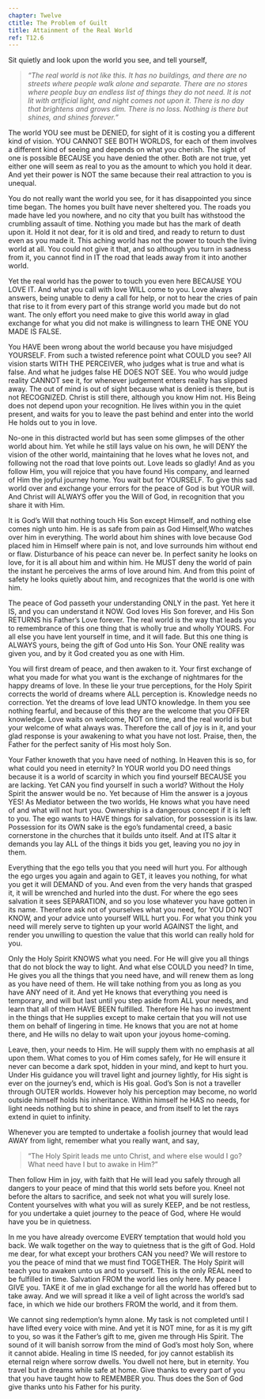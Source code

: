 ```yaml
---
chapter: Twelve
ctitle: The Problem of Guilt
title: Attainment of the Real World
ref: T12.6
---
```


Sit quietly and look upon the world you see, and tell yourself,

> *“The real world is not like this. It has no buildings, and there are
> no streets where people walk alone and separate. There are no stores
> where people buy an endless list of things they do not need. It is not
> lit with artificial light, and night comes not upon it. There is no
> day that brightens and grows dim. There is no loss. Nothing is there
> but shines, and shines forever.”*

The world YOU see must be DENIED, for sight of it is costing you a
different kind of vision. YOU CANNOT SEE BOTH WORLDS, for each of them
involves a different kind of seeing and depends on what you cherish. The
sight of one is possible BECAUSE you have denied the other. Both are not
true, yet either one will seem as real to you as the amount to which you
hold it dear. And yet their power is NOT the same because their real
attraction to you is unequal.

You do not really want the world you see, for it has disappointed you
since time began. The homes you built have never sheltered you. The roads
you made have led you nowhere, and no city that you built has withstood
the crumbling assault of time. Nothing you made but has the mark of
death upon it. Hold it not dear, for it is old and tired, and ready to
return to dust even as you made it. This aching world has not the power
to touch the living world at all. You could not give it that, and so
although you turn in sadness from it, you cannot find in IT the road
that leads away from it into another world.

Yet the real world has the power to touch you even here BECAUSE YOU LOVE
IT. And what you call with love WILL come
to you. Love always answers, being unable to deny a call for help, or
not to hear the cries of pain that rise to it from every part of this
strange world you made but do not want. The only effort you need make to
give this world away in glad exchange for what you did not make is
willingness to learn THE ONE YOU MADE IS FALSE.

You HAVE been wrong about the world because you have misjudged YOURSELF.
From such a twisted reference point what COULD you see? All vision
starts WITH THE PERCEIVER, who judges what is true and what is false.
And what he judges false HE DOES NOT SEE. You who would judge reality
CANNOT see it, for whenever judgement enters reality has slipped
away. The out of mind is out of sight because what is denied is there,
but is not RECOGNIZED. Christ is still there, although you know Him not.
His Being does not depend upon your recognition. He lives within you in
the quiet present, and waits for you to leave the past behind and enter
into the world He holds out to you in love.

No-one in this distracted world but has seen some glimpses of the other
world about him. Yet while he still lays value on his own, he will DENY
the vision of the other world, maintaining that he loves what he loves
not, and following not the road that love points out. Love leads so
gladly! And as you follow Him, you will rejoice that you have found His
company, and learned of Him the joyful journey home. You wait but for
YOURSELF. To give this sad world over and exchange your errors for the
peace of God is but YOUR will. And Christ will ALWAYS offer you the Will
of God, in recognition that you share it with Him.

It is God’s Will that nothing touch His Son except Himself, and nothing
else comes nigh unto him. He is as safe from pain as God Himself,Who
watches over him in everything. The world about him shines with love
because God placed him in Himself where pain is not, and love surrounds
him without end or flaw. Disturbance of his peace can never be. In
perfect sanity he looks on love, for it is all about him and within him.
He MUST deny the world of pain the instant he perceives the arms of love
around him. And from this point of safety he looks quietly about him,
and recognizes that the world is one with him.

The peace of God passeth your understanding ONLY in the
past. Yet here it IS, and you can understand it NOW. God loves His Son
forever, and His Son RETURNS his Father’s Love forever. The real world
is the way that leads you to remembrance of this one thing that is
wholly true and wholly YOURS. For all else you have lent yourself in
time, and it will fade. But this one thing is ALWAYS yours, being the
gift of God unto His Son. Your ONE reality was given you, and by it God
created you as one with Him.

You will first dream of peace, and then awaken to it. Your first
exchange of what you made for what you want is the exchange of
nightmares for the happy dreams of love. In these lie your true
perceptions, for the Holy Spirit corrects the world of dreams where ALL
perception is. Knowledge needs no correction. Yet the dreams of love lead
UNTO knowledge. In them you see nothing fearful, and because of this
they are the welcome that you OFFER knowledge. Love waits on welcome,
NOT on time, and the real world is but your welcome of what always was.
Therefore the call of joy is in it, and your glad response is your
awakening to what you have not lost. Praise, then, the Father for the
perfect sanity of His most holy Son.

Your Father knoweth that you have need of nothing. In Heaven this is so,
for what could you need in eternity? In YOUR world you DO need things
because it is a world of scarcity in which you find yourself BECAUSE you
are lacking. Yet CAN you find yourself in such a world? Without the Holy
Spirit the answer would be no. Yet because of Him the answer is a joyous
YES! As Mediator between the two worlds, He knows what you have need of
and what will not hurt you. Ownership is a dangerous concept if it is
left to you. The ego wants to HAVE things for salvation, for possession
is its law. Possession for its OWN sake is the ego’s fundamental creed,
a basic cornerstone in the churches that it builds unto itself. And at
ITS altar it demands you lay ALL of the things it bids you get, leaving
you no joy in them.

Everything that the ego tells you that you need will hurt you. For
although the ego urges you again and again to GET, it leaves you
nothing, for what you get it will DEMAND of you. And even from the very
hands that grasped it, it will be wrenched and hurled into the dust. For
where the ego sees salvation it sees SEPARATION, and so you lose
whatever you have gotten in its name. Therefore ask not
of yourselves what you need, for YOU DO NOT KNOW, and your advice unto
yourself WILL hurt you. For what you think you need will merely serve to
tighten up your world AGAINST the light, and render you unwilling to
question the value that this world can really hold for you.

Only the Holy Spirit KNOWS what you need. For He will give you all
things that do not block the way to light. And what else COULD you need?
In time, He gives you all the things that you need have, and will renew
them as long as you have need of them. He will take nothing from you as
long as you have ANY need of it. And yet He knows that everything you
need is temporary, and will but last until you step aside from ALL your
needs, and learn that all of them HAVE BEEN fulfilled. Therefore He has
no investment in the things that He supplies except to make certain that
you will not use them on behalf of lingering in time. He knows that you
are not at home there, and He wills no delay to wait upon your joyous
home-coming.

Leave, then, your needs to Him. He will supply them with no emphasis at
all upon them. What comes to you of Him comes safely, for He will ensure
it never can become a dark spot, hidden in your mind, and kept to hurt
you. Under His guidance you will travel light and journey lightly, for
His sight is ever on the journey’s end, which is His goal. God’s Son is
not a traveller through OUTER worlds. However holy his perception may
become, no world outside himself holds his inheritance. Within himself
he HAS no needs, for light needs nothing but to shine in peace, and from
itself to let the rays extend in quiet to infinity.

Whenever you are tempted to undertake a foolish journey that would lead
AWAY from light, remember what you really want, and say,

> “The Holy Spirit leads me unto Christ, and where else would I go?<br/>
> What need have I but to awake in Him?”

Then follow Him in joy, with faith that He will lead you safely through
all dangers to your peace of mind that this world sets before you. Kneel
not before the altars to sacrifice, and seek not what you will surely
lose. Content yourselves with what you will as surely KEEP, and be not
restless, for you undertake a quiet journey to the
peace of God, where He would have you be in quietness.

In me you have already overcome EVERY temptation that would hold you
back. We walk together on the way to quietness that is the gift of God.
Hold me dear, for what except your brothers CAN you need? We will
restore to you the peace of mind that we must find TOGETHER. The Holy
Spirit will teach you to awaken unto us and to yourself. This is the
only REAL need to be fulfilled in time. Salvation FROM the world lies
only here. My peace I GIVE you. TAKE it of me in glad exchange for all
the world has offered but to take away. And we will spread it like a
veil of light across the world’s sad face, in which we hide our brothers
FROM the world, and it from them.

We cannot sing redemption’s hymn alone. My task is not completed until I
have lifted every voice with mine. And yet it is NOT mine, for as it is
my gift to you, so was it the Father’s gift to me, given me through His
Spirit. The sound of it will banish sorrow from the mind of God’s most
holy Son, where it cannot abide. Healing in time IS needed, for joy
cannot establish its eternal reign where sorrow dwells. You dwell not
here, but in eternity. You travel but in dreams while safe at home. Give
thanks to every part of you that you have taught how to REMEMBER you.
Thus does the Son of God give thanks unto his Father for his purity.

